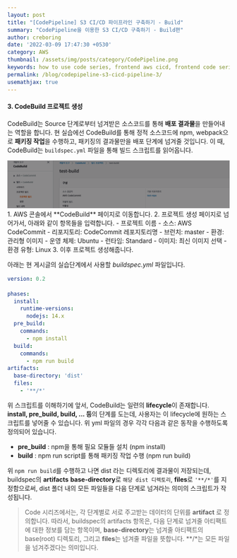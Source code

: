 ```yaml
---
layout: post
title: "[CodePipeline] S3 CI/CD 파이프라인 구축하기 - Build"
summary: "CodePipeline을 이용한 S3 CI/CD 구축하기 - Build편"
author: creboring
date: '2022-03-09 17:47:30 +0530'
category: AWS
thumbnail: /assets/img/posts/category/CodePipeline.png
keywords: how to use code series, frontend aws cicd, frontend code series
permalink: /blog/codepipeline-s3-cicd-pipeline-3/
usemathjax: true
---
```



#### **3. CodeBuild 프로젝트 생성**
CodeBuild는 Source 단계로부터 넘겨받은 소스코드를 통해 **배포 결과물**을 만들어내는 역할을 합니다. 현 실습에선 CodeBuild를 통해 정적 소스코드에 npm, webpack으로 **패키징 작업**을 수행하고, 패키징의 결과물만을 배포 단계에 넘겨줄 것입니다. 이 때, CodeBuild는 `buildspec.yml` 파일을 통해 빌드 스크립트를 읽어옵니다.

<img src="/assets/img/posts/2021-08-17/CodeBuild.png" class="img-fluid"/>
1. AWS 콘솔에서 **CodeBuild** 페이지로 이동합니다.
2. 프로젝트 생성 페이지로 넘어가서, 아래와 같이 항목들을 입력합니다.
   - 프로젝트 이름
   - 소스: AWS CodeCommit
      - 리포지토리: CodeCommit 레포지토리명
      - 브런치: master
   - 환경: 관리형 이미지
      - 운영 체제: Ubuntu
      - 런타임: Standard
      - 이미지: 최신 이미지 선택
      - 환경 유형: Linux
3. 이후 프로젝트 생성해줍니다.

아래는 현 게시글의 실습단계에서 사용할 *buildspec.yml* 파일입니다.
``` yaml
version: 0.2

phases:
  install:
    runtime-versions:
      nodejs: 14.x
  pre_build:
    commands:
      - npm install
  build:
    commands:
      - npm run build
artifacts:
  base-directory: 'dist'
  files:
    - '**/*'
```
위 스크립트를 이해하기에 앞서, CodeBuild는 일련의 **lifecycle**이 존재합니다. **install, pre_build, build, ... 등**의 단계를 도는데, 사용자는 이 lifecycle에 원하는 스크립트를 넣어줄 수 있습니다. 위 yml 파일의 경우 각각 다음과 같은 동작을 수행하도록 정의되어 있습니다.
- **pre_build** : npm을 통해 필요 모듈들 설치 (npm install)
- **build** : npm run script를 통해 패키징 작업 수행 (npm run build)

위 `npm run build`를 수행하고 나면 dist 라는 디렉토리에 결과물이 저장되는데, buildspec의 **artifacts** **base-directory**로 `해당 dist 디렉토리`, **files**로 `'**/*'`를 지정함으로써, dist 폴더 내의 모든 파일들을 다음 단계로 넘겨라는 의미의 스크립트가 작성됩니다.

> Code 시리즈에서는, 각 단계별로 서로 주고받는 데이터의 단위를 **artifact** 로 정의합니다. 따라서, buildspec의 artifacts 항목은, 다음 단계로 넘겨줄 아티팩트에 대한 정보를 담는 항목이며, **base-directory**는 넘겨줄 아티팩트의 base(root) 디렉토리, 그리고 **files**는 넘겨줄 파일을 뜻합니다. \*\*/\*는 모든 파일을 넘겨주겠다는 의미입니다.
